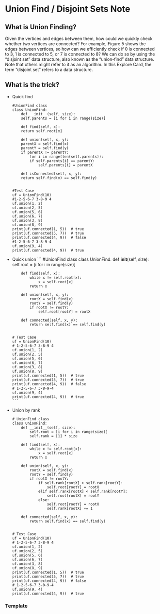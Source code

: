 # Union Find / Disjoint Sets Note

## What is Union Finding?

Given the vertices and edges between them, how could we quickly check whether two vertices are connected? For example, Figure 5 shows the edges between vertices, so how can we efficiently check if 0 is connected to 3, 1 is connected to 5, or 7 is connected to 8? We can do so by using the “disjoint set” data structure, also known as the “union-find” data structure. Note that others might refer to it as an algorithm. In this Explore Card, the term “disjoint set” refers to a data structure.

## What is the trick?
- Quick find
  
	```
	#UnionFind class
	class UnionFind:
	    def __init__(self, size):
		self.parents = [i for i in range(size)]
	
	    def find(self, x):
		return self.root[x]
			
	    def union(self, x, y):
		parentX = self.find(x)
		parentY = self.find(y)
		if parentX != parentY:
		    for i in range(len(self.parents)):
			if self.parents[i] == parentY:
			    self.parents[i] = parentX
	
	    def isConnected(self, x, y):
		return self.find(x) == self.find(y)
	
	
	#Test Case
	uf = UnionFind(10)
	#1-2-5-6-7 3-8-9 4
	uf.union(1, 2)
	uf.union(2, 5)
	uf.union(5, 6)
	uf.union(6, 7)
	uf.union(3, 8)
	uf.union(8, 9)
	print(uf.connected(1, 5))  # true
	print(uf.connected(5, 7))  # true
	print(uf.connected(4, 9))  # false
	#1-2-5-6-7 3-8-9-4
	uf.union(9, 4)
	print(uf.connected(4, 9))  # true
	```
- Quick union
	  ```
	  #UnionFind class
	  class UnionFind:
	      def __init__(self, size):
	          self.root = [i for i in range(size)]
	  
	      def find(self, x):
	          while x != self.root[x]:
	              x = self.root[x]
	          return x
	  		
	      def union(self, x, y):
	          rootX = self.find(x)
	          rootY = self.find(y)
	          if rootX != rootY:
	              self.root[rootY] = rootX
	  
	      def connected(self, x, y):
	          return self.find(x) == self.find(y)
	  
	  
	  # Test Case
	  uf = UnionFind(10)
	  # 1-2-5-6-7 3-8-9 4
	  uf.union(1, 2)
	  uf.union(2, 5)
	  uf.union(5, 6)
	  uf.union(6, 7)
	  uf.union(3, 8)
	  uf.union(8, 9)
	  print(uf.connected(1, 5))  # true
	  print(uf.connected(5, 7))  # true
	  print(uf.connected(4, 9))  # false
	  # 1-2-5-6-7 3-8-9-4
	  uf.union(9, 4)
	  print(uf.connected(4, 9))  # true
	  ```
- Union by rank

  ```
  # UnionFind class
  class UnionFind:
      def __init__(self, size):
          self.root = [i for i in range(size)]
          self.rank = [1] * size
  
      def find(self, x):
          while x != self.root[x]:
              x = self.root[x]
          return x
  		
      def union(self, x, y):
          rootX = self.find(x)
          rootY = self.find(y)
          if rootX != rootY:
              if self.rank[rootX] > self.rank[rootY]:
                  self.root[rootY] = rootX
              elif self.rank[rootX] < self.rank[rootY]:
                  self.root[rootX] = rootY
              else:
                  self.root[rootY] = rootX
                  self.rank[rootX] += 1
  
      def connected(self, x, y):
          return self.find(x) == self.find(y)
  
  
  # Test Case
  uf = UnionFind(10)
  # 1-2-5-6-7 3-8-9 4
  uf.union(1, 2)
  uf.union(2, 5)
  uf.union(5, 6)
  uf.union(6, 7)
  uf.union(3, 8)
  uf.union(8, 9)
  print(uf.connected(1, 5))  # true
  print(uf.connected(5, 7))  # true
  print(uf.connected(4, 9))  # false
  # 1-2-5-6-7 3-8-9-4
  uf.union(9, 4)
  print(uf.connected(4, 9))  # true
  ```


### Template
